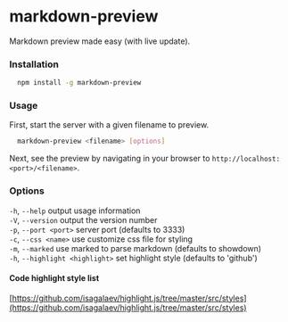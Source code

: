 # markdown-preview 
Markdown preview made easy (with live update).

### Installation

```bash
  npm install -g markdown-preview 
```

### Usage
First, start the server with a given filename to preview.

```bash
  markdown-preview <filename> [options]
```

Next, see the preview by navigating in your browser to `http://localhost:<port>/<filename>`.

### Options

  `-h`, `--help`         output usage information  
  `-V`, `--version`      output the version number  
  `-p`, `--port <port>`  server port (defaults to 3333)  
  `-c`, `--css <name>`   use customize css file for styling  
  `-m`, `--marked`       use marked to parse markdown (defaults to showdown)  
  `-h`, `--highlight <highlight>`  set highlight style (defaults to 'github')

#### Code highlight style list
  [https://github.com/isagalaev/highlight.js/tree/master/src/styles](https://github.com/isagalaev/highlight.js/tree/master/src/styles)
